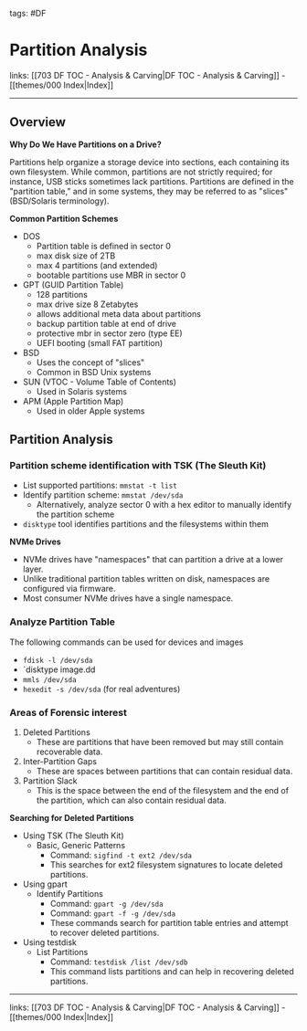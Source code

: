 tags: #DF
 
# Partition Analysis

links: [[703 DF TOC - Analysis & Carving|DF TOC - Analysis & Carving]] - [[themes/000 Index|Index]]

---

## Overview

**Why Do We Have Partitions on a Drive?**

Partitions help organize a storage device into sections, each containing its own filesystem. While common, partitions are not strictly required; for instance, USB sticks sometimes lack partitions. Partitions are defined in the "partition table," and in some systems, they may be referred to as "slices" (BSD/Solaris terminology).

**Common Partition Schemes**

- DOS
	- Partition table is defined in sector 0 
	- max disk size of 2TB
	- max 4 partitions (and extended) 
	- bootable partitions use MBR in sector 0
- GPT (GUID Partition Table)
	- 128 partitions  
	- max drive size 8 Zetabytes  
	- allows additional meta data about partitions 
	- backup partition table at end of drive 
	- protective mbr in sector zero (type EE)
	- UEFI booting (small FAT partition)
- BSD
	- Uses the concept of "slices"
	- Common in BSD Unix systems
- SUN (VTOC - Volume Table of Contents)
	- Used in Solaris systems
- APM (Apple Partition Map)
	- Used in older Apple systems

## Partition Analysis

### Partition scheme identification with TSK (The Sleuth Kit)

- List supported partitions: `mmstat -t list`
- Identify partition scheme: `mmstat /dev/sda`
	- Alternatively, analyze sector 0 with a hex editor to manually identify the partition scheme
- `disktype` tool identifies partitions and the filesystems within them

**NVMe Drives**

- NVMe drives have "namespaces" that can partition a drive at a lower layer.
- Unlike traditional partition tables written on disk, namespaces are configured via firmware.
- Most consumer NVMe drives have a single namespace.

### Analyze Partition Table

The following commands can be used for devices and images

- `fdisk -l /dev/sda`
- `disktype image.dd
- `mmls /dev/sda`
- `hexedit -s /dev/sda` (for real adventures)

### Areas of Forensic interest

1. Deleted Partitions
	-  These are partitions that have been removed but may still contain recoverable data.
2. Inter-Partition Gaps
	-  These are spaces between partitions that can contain residual data.
3. Partition Slack
	- This is the space between the end of the filesystem and the end of the partition, which can also contain residual data.

**Searching for Deleted Partitions**

- Using TSK (The Sleuth Kit)
    - Basic, Generic Patterns
        - Command: `sigfind -t ext2 /dev/sda`
        - This searches for ext2 filesystem signatures to locate deleted partitions.
- Using gpart
    - Identify Partitions
        - Command: `gpart -g /dev/sda`
        - Command: `gpart -f -g /dev/sda`
        - These commands search for partition table entries and attempt to recover deleted partitions.
- Using testdisk
    - List Partitions
        - Command: `testdisk /list /dev/sdb`
        - This command lists partitions and can help in recovering deleted partitions.

---

links: [[703 DF TOC - Analysis & Carving|DF TOC - Analysis & Carving]] - [[themes/000 Index|Index]]